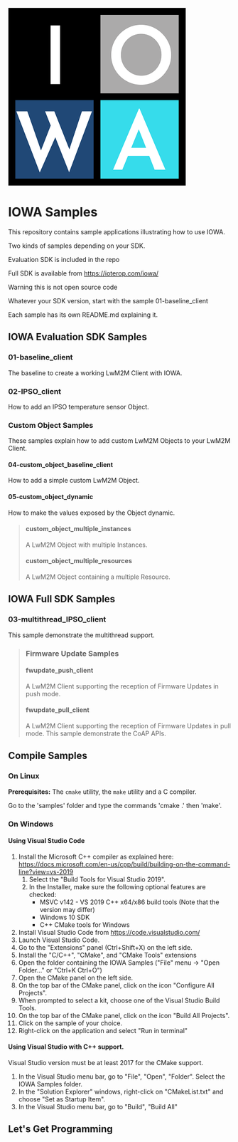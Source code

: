 

![IOWA Logo](.images/iowa_logo.png)

# IOWA Samples

This repository contains sample applications illustrating how to use IOWA.

Two kinds of samples depending on your SDK.

Evaluation SDK is included in the repo

Full SDK is available from https://ioterop.com/iowa/

Warning this is not open source code

Whatever your SDK version, start with the sample 01-baseline_client

Each sample has its own README.md explaining it.

## IOWA Evaluation SDK Samples

### 01-baseline_client

The baseline to create a working LwM2M Client with IOWA.

### 02-IPSO_client

How to add an IPSO temperature sensor Object.

### Custom Object Samples

These samples explain how to add custom LwM2M Objects to your LwM2M Client.

#### 04-custom_object_baseline_client

How to add a simple custom LwM2M Object.

#### 05-custom_object_dynamic

How to make the values exposed by the Object dynamic.

> #### custom_object_multiple_instances
>
> A LwM2M Object with multiple Instances.
>
> #### custom_object_multiple_resources
>
> A LwM2M Object containing a multiple Resource.

## IOWA Full SDK Samples

### 03-multithread_IPSO_client

This sample demonstrate the multithread support.

> ### Firmware Update Samples
>
> #### fwupdate_push_client
>
> A LwM2M Client supporting the reception of Firmware Updates in push mode.
>
> #### fwupdate_pull_client
>
> A LwM2M Client supporting the reception of Firmware Updates in pull mode. This sample demonstrate the CoAP APIs.



## Compile Samples

### On Linux

**Prerequisites:** The `cmake` utility, the `make` utility and a C compiler.

Go to the 'samples' folder and type the commands 'cmake .' then 'make'.

### On Windows

#### Using Visual Studio Code

1. Install the Microsoft C++ compiler as explained here: https://docs.microsoft.com/en-us/cpp/build/building-on-the-command-line?view=vs-2019
   1. Select the "Build Tools for Visual Studio 2019".
   2. In the Installer, make sure the following optional features are checked:
      * MSVC v142 - VS 2019 C++ x64/x86 build tools (Note that the version may differ)
      * Windows 10 SDK
      * C++ CMake tools for Windows
1. Install Visual Studio Code from https://code.visualstudio.com/
1. Launch Visual Studio Code.
1. Go to the "Extensions" panel (Ctrl+Shift+X) on the left side.
1. Install the "C/C++", "CMake", and "CMake Tools" extensions
1. Open the folder containing the IOWA Samples ("File" menu -> "Open Folder..." or "Ctrl+K Ctrl+O")
1. Open the CMake panel on the left side.
1. On the top bar of the CMake panel, click on the icon "Configure All Projects".
1. When prompted to select a kit, choose one of the Visual Studio Build Tools.
1. On the top bar of the CMake panel, click on the icon "Build All Projects".
1. Click on the sample of your choice.
1. Right-click on the application and select "Run in terminal"

#### Using Visual Studio with C++ support.

Visual Studio version must be at least 2017 for the CMake support.

1. In the Visual Studio menu bar, go to "File", "Open", "Folder". Select the IOWA Samples folder.
1. In the "Solution Explorer" windows, right-click on "CMakeList.txt" and choose "Set as Startup Item".
1. In the Visual Studio menu bar, go to "Build", "Build All"

## Let's Get Programming

